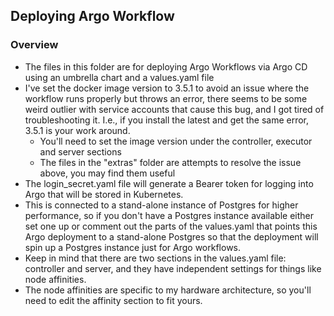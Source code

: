 ## Deploying Argo Workflow  


### Overview
* The files in this folder are for deploying Argo Workflows via Argo CD using an umbrella chart and a values.yaml file
* I've set the docker image version to 3.5.1 to avoid an issue where the workflow runs properly but throws an error, there seems to be some weird outlier with service accounts that cause this bug, and I got tired of troubleshooting it. I.e., if you install the latest and get the same error, 3.5.1 is your work around.
    * You'll need to set the image version under the controller, executor and server sections
    * The files in the "extras" folder are attempts to resolve the issue above, you may find them useful
* The login_secret.yaml file will generate a Bearer token for logging into Argo that will be stored in Kubernetes. 
* This is connected to a stand-alone instance of Postgres for higher performance, so if you don't have a Postgres instance available either set one up or comment out the parts of the values.yaml that points this Argo deployment to a stand-alone Postgres so that the deployment will spin up a Postgres instance just for Argo workflows.
* Keep in mind that there are two sections in the values.yaml file: controller and server, and they have independent settings for things like node affinities. 
* The node affinities are specific to my hardware architecture, so you'll need to edit the affinity section to fit yours.

